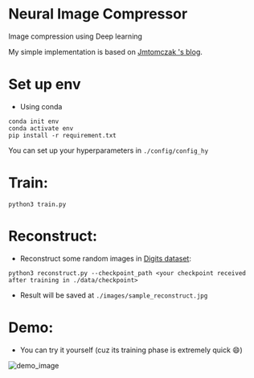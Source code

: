 # Neural Image Compressor
Image compression using Deep learning

My simple implementation is based on [Jmtomczak 's blog](https://jmtomczak.github.io/blog/8/8_neural_compression.html).

# Set up env
- Using conda
```commandline
conda init env
conda activate env
pip install -r requirement.txt
```
You can set up your hyperparameters in ```./config/config_hy```
# Train:
```commandline
python3 train.py
```
# Reconstruct:
- Reconstruct some random images in [Digits dataset](https://scikit-learn.org/stable/auto_examples/datasets/plot_digits_last_image.html):
```commandline
python3 reconstruct.py --checkpoint_path <your checkpoint received after training in ./data/checkpoint>
```
- Result will be saved at ```./images/sample_reconstruct.jpg```
# Demo:
- You can try it yourself (cuz its training phase is extremely quick :smile:)

![demo_image]("./images/example_reconstruct.jpg")